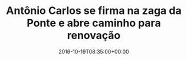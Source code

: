 ---
layout: post
title: "Antônio Carlos se firma na zaga da Ponte e abre caminho para renovação "
date: 2016-10-19T08:35:00+00:00
external_link: "http://globoesporte.globo.com/sp/campinas-e-regiao/futebol/times/ponte-preta/noticia/2016/10/antonio-carlos-se-firma-na-zaga-da-ponte-e-abre-caminho-para-renovacao.html"
categories: news globo.com
---